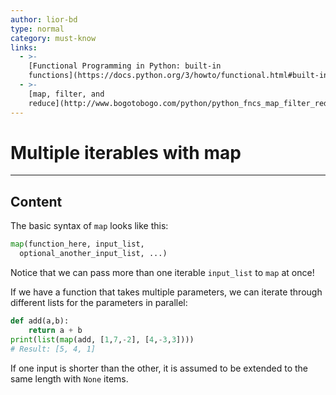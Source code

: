 ```yaml
---
author: lior-bd
type: normal
category: must-know
links:
  - >-
    [Functional Programming in Python: built-in
    functions](https://docs.python.org/3/howto/functional.html#built-in-functions){website}
  - >-
    [map, filter, and
    reduce](http://www.bogotobogo.com/python/python_fncs_map_filter_reduce.php){website}
---
```


# Multiple iterables with map

---

## Content

The basic syntax of `map` looks like this:

```python
map(function_here, input_list,
  optional_another_input_list, ...)
```

Notice that we can pass more than one iterable `input_list` to `map` at once! 

If we have a function that takes multiple parameters, we can iterate through different lists for the parameters in parallel:

```python
def add(a,b):
    return a + b
print(list(map(add, [1,7,-2], [4,-3,3])))
# Result: [5, 4, 1]
```

If one input is shorter than the other, it is assumed to be extended to the same length with `None` items. 
